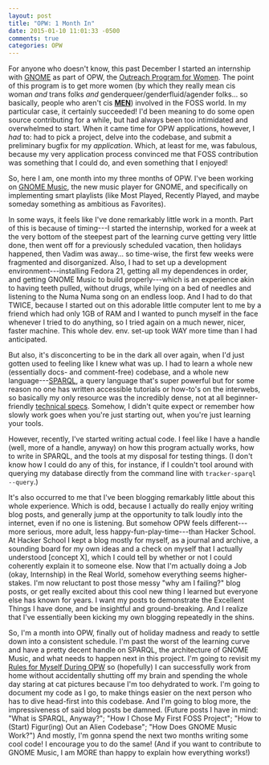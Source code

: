 ```yaml
---
layout: post
title: "OPW: 1 Month In"
date: 2015-01-10 11:01:33 -0500
comments: true
categories: OPW
---
```

For anyone who doesn't know, this past December I started an internship with [GNOME](//www.gnome.org/) as part of OPW, the [Outreach Program for Women](//wiki.gnome.org/OutreachProgramForWomen). The point of this program is to get more women (by which they really mean cis woman *and* trans folks *and* genderqueer/genderfluid/agender folks... so basically, people who aren't cis **[MEN](//www.mandleco.com/Default.asp)**) involved in the FOSS world. In my particular case, it certainly succeeded! I'd been meaning to do some open source contributing for a while, but had always been too intimidated and overwhelmed to start.<!--more--> When it came time for OPW applications, however, I *had* to: had to pick a project, delve into the codebase, and submit a preliminary bugfix for my *application*. Which, at least for me, was fabulous, because my very application process convinced me that FOSS contribution was something that I could do, and even something that I enjoyed!

So, here I am, one month into my three months of OPW. I've been working on [GNOME Music](//wiki.gnome.org/Apps/Music), the new music player for GNOME, and specifically on implementing smart playlists (like Most Played, Recently Played, and maybe someday something as ambitious as Favorites).

In some ways, it feels like I've done remarkably little work in a month. Part of this is because of timing---I started the internship, worked for a week at the very bottom of the steepest part of the learning curve getting very little done, then went off for a previously scheduled vacation, then holidays happened, then Vadim was away... so time-wise, the first few weeks were fragmented and disorganized. Also, I had to set up a development environment---installing Fedora 21, getting all my dependences in order, and getting GNOME Music to build properly---which is an experience akin to having teeth pulled, without drugs, while lying on a bed of needles and listening to the Numa Numa song on an endless loop. And I had to do that TWICE, because I started out on this adorable little computer lent to me by a friend which had only 1GB of RAM and I wanted to punch myself in the face whenever I tried to do anything, so I tried again on a much newer, nicer, faster machine. This whole dev. env. set-up took WAY more time than I had anticipated.

But also, it's disconcerting to be in the dark all over again, when I'd just gotten used to feeling like I knew what was up. I had to learn a whole new (essentially docs- and comment-free) codebase, and a whole new language---[SPARQL](//en.wikipedia.org/wiki/SPARQL), a query language that's super powerful but for some reason no one has written accessible tutorials or how-to's on the interwebs, so basically my only resource was the incredibly dense, not at all beginner-friendly [technical specs](//www.w3.org/TR/rdf-sparql-query/). Somehow, I didn't quite expect or remember how slowly work goes when you're just starting out, when you're just learning your tools.

However, recently, I've started writing actual code. I feel like I have a handle (well, more of a handle, anyway) on how this program actually works, how to write in SPARQL, and the tools at my disposal for testing things. (I don't know how I could do any of this, for instance, if I couldn't tool around with querying my database directly from the command line with `tracker-sparql --query`.)

It's also occurred to me that I've been blogging remarkably little about this whole experience. Which is odd, because I actually do really enjoy writing blog posts, and generally jump at the opportunity to talk loudly into the internet, even if no one is listening. But somehow OPW feels different---more serious, more adult, less happy-fun-play-time---than Hacker School. At Hacker School I kept a blog mostly for myself, as a journal and archive, a sounding board for my own ideas and a check on myself that I actually understood [concept X], which I could tell by whether or not I could coherently explain it to someone else. Now that I'm actually doing a Job (okay, Internship) in the Real World, somehow everything seems higher-stakes. I'm now reluctant to post those messy "why am I failing?" blog posts, or get really excited about this cool new thing I learned but everyone else has known for years. I want my posts to demonstrate the Excellent Things I have done, and be insightful and ground-breaking. And I realize that I've essentially been kicking my own blogging repeatedly in the shins.

So, I'm a month into OPW, finally out of holiday madness and ready to settle down into a consistent schedule. I'm past the worst of the learning curve and have a pretty decent handle on SPARQL, the architecture of GNOME Music, and what needs to happen next in this project. I'm going to revisit my [Rules for Myself During OPW](/blog/2014/12/29/rules-for-opw/) so (hopefully) I can successfully work from home without accidentally shutting off my brain and spending the whole day staring at cat pictures because I'm too dehydrated to work. I'm going to document my code as I go, to make things easier on the next person who has to dive head-first into this codebase. And I'm going to blog more, the impressiveness of said blog posts be damned. (Future posts I have in mind: "What is SPARQL, Anyway?"; "How I Chose My First FOSS Project"; "How to (Start) Figur(ing) Out an Alien Codebase"; "How Does GNOME Music Work?") And mostly, I'm gonna spend the next two months writing some cool code! I encourage you to do the same! (And if you want to contribute to GNOME Music, I am MORE than happy to explain how everything works!)